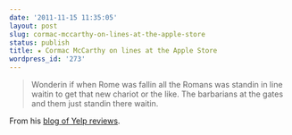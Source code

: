 ```yaml
---
date: '2011-11-15 11:35:05'
layout: post
slug: cormac-mccarthy-on-lines-at-the-apple-store
status: publish
title: ★ Cormac McCarthy on lines at the Apple Store
wordpress_id: '273'
---
```


> Wonderin if when Rome was fallin all the Romans was standin in line waitin to get that new chariot or the like. The barbarians at the gates and them just standin there waitin.

From his [blog of Yelp reviews](http://yelpingwithcormac.tumblr.com/).

